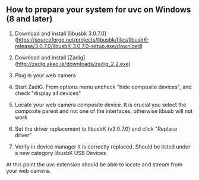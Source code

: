 ## How to prepare your system for uvc on Windows (8 and later)

1. Download and install [libusbk 3.0.7.0] (https://sourceforge.net/projects/libusbk/files/libusbK-release/3.0.7.0/libusbK-3.0.7.0-setup.exe/download)

2. Download and install [Zadig] (http://zadig.akeo.ie/downloads/zadig_2.2.exe)

3. Plug in your web camera

4. Start ZadiG. From options menu uncheck "hide composite devices", and check "display all devices"

5. Locate your web camera composite device. It is crucial you select the composite parent and not one of the interfaces, otherwise libusb will not work

6. Set the driver replacement to libusbK (v3.0.7.0) and click "Replace driver"

7. Verify in device manager it is correctly replaced. Should be listed under a new category libusbK USB Devices

At this point the uvc extension should be able to locate and stream from your web camera.
